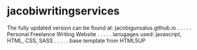 # jacobiwritingservices
The fully updated version can be found at: jacobigunsalus.github.io
. . . . .
Personal Freelance Writing Website
. . . . .
lanugages used: javascript, HTML, CSS, SASS
. . . . .
base template from HTML5UP
